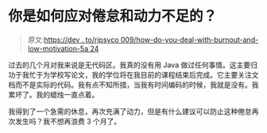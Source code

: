 # 你是如何应对倦怠和动力不足的？

> 原文:[https://dev . to/rjpsyco 009/how-do-you-deal-with-burnout-and-low-motivation-5a 24](https://dev.to/rjpsyco009/how-do-you-deal-with-burnout-and-low-motivation--5a24)

过去的几个月对我来说是无代码区。我真的没有用 Java 做过任何事情。这主要归功于我忙于为学校写论文，我的学位将在我目前的课程结束后完成。它主要关注文档而不是实际的代码。我有点不知所措，当我有时间编码的时候，我就是没有。我累坏了。我的蜡烛一直点着。

我得到了一个急需的休息，再次充满了动力，但是有什么建议可以防止这种倦怠再次发生吗？我不想再浪费 3 个月了。